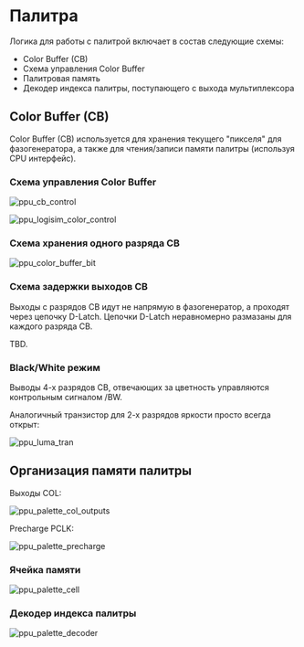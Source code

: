 # Палитра

Логика для работы с палитрой включает в состав следующие схемы:
- Color Buffer (CB)
- Схема управления Color Buffer
- Палитровая память
- Декодер индекса палитры, поступающего с выхода мультиплексора

## Color Buffer (CB)

Color Buffer (CB) используется для хранения текущего "пикселя" для фазогенератора, а также для чтения/записи памяти палитры (используя CPU интерфейс).

### Схема управления Color Buffer

![ppu_cb_control](/BreakingNESWiki/imgstore/ppu_cb_control.jpg)

![ppu_logisim_color_control](/BreakingNESWiki/imgstore/ppu_logisim_color_control.jpg)

### Схема хранения одного разряда CB

![ppu_color_buffer_bit](/BreakingNESWiki/imgstore/ppu_color_buffer_bit.jpg)

### Схема задержки выходов CB

Выходы с разрядов CB идут не напрямую в фазогенератор, а проходят через цепочку D-Latch. Цепочки D-Latch неравномерно размазаны для каждого разряда CB.

TBD.

### Black/White режим

Выводы 4-х разрядов CB, отвечающих за цветность управляются контрольным сигналом /BW.

Аналогичный транзистор для 2-х разрядов яркости просто всегда открыт:

![ppu_luma_tran](/BreakingNESWiki/imgstore/ppu_luma_tran.jpg)

## Организация памяти палитры

Выходы COL:

![ppu_palette_col_outputs](/BreakingNESWiki/imgstore/ppu_palette_col_outputs.jpg)

Precharge PCLK:

![ppu_palette_precharge](/BreakingNESWiki/imgstore/ppu_palette_precharge.jpg)

### Ячейка памяти

![ppu_palette_cell](/BreakingNESWiki/imgstore/ppu_palette_cell.jpg)

### Декодер индекса палитры

![ppu_palette_decoder](/BreakingNESWiki/imgstore/ppu_palette_decoder.jpg)
